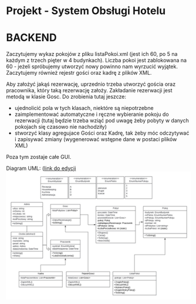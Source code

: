 # Projekt - System Obsługi Hotelu

# BACKEND
Zaczytujemy wykaz pokojów z pliku listaPokoi.xml (jest ich 60, po 5 na każdym z trzech pięter w 4 budynkach). Liczba pokoi jest zablokowana na 60 - jeżeli spróbujemy utworzyć nowy powinno nam wyrzucić wyjątek. Zaczytujemy również rejestr gości oraz kadrę z plików XML. 

Aby założyć jakąś rezerwację, uprzednio trzeba utworzyć gościa oraz pracownika, który taką rezerwację założy. Zakładanie rezerwacji jest metodą w klasie Gosc. 
Do zrobienia tutaj jeszcze: 
 - ujednolicić pola w tych klasach, niektóre są niepotrzebne
 - zaimplementować automatyczne i ręczne wybieranie pokoju do rezerwacji (tutaj będzie trzeba wziąć pod uwagę żeby pobyty w danych pokojach się czasowo nie nachodziły)
 - stworzyć klasy agregujace Gości oraz Kadrę, tak żeby móc odczytywać i zapisywać zmiany (wygenerować wstępne dane w postaci plików XML)

Poza tym zostaje całe GUI.

Diagram UML: ([link do edycji](https://lucid.app/lucidchart/aff13f31-4b23-4d71-bead-9306d98ce140/edit?viewport_loc=-140%2C-481%2C3111%2C1460%2CHWEp-vi-RSFO&invitationId=inv_88ea429b-d3f0-4630-8f70-d7bfa86d66b6)
![Diagram](./umlDiagram.jpg)

 
